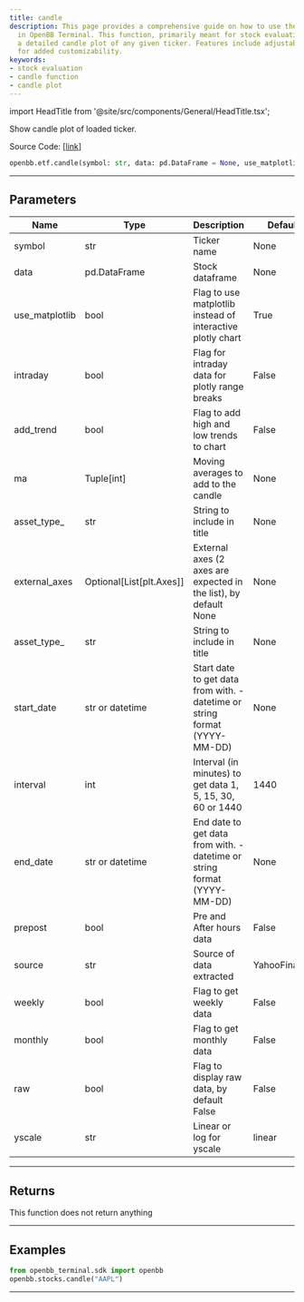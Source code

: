 ```yaml
---
title: candle
description: This page provides a comprehensive guide on how to use the 'candle' function
  in OpenBB Terminal. This function, primarily meant for stock evaluations, provides
  a detailed candle plot of any given ticker. Features include adjustable parameters
  for added customizability.
keywords:
- stock evaluation
- candle function
- candle plot
---
```


import HeadTitle from '@site/src/components/General/HeadTitle.tsx';

<HeadTitle title="etf.candle - Reference | OpenBB SDK Docs" />

Show candle plot of loaded ticker.

Source Code: [[link](https://github.com/OpenBB-finance/OpenBB/tree/main/openbb_terminal/stocks/stocks_helper.py#L443)]

```python
openbb.etf.candle(symbol: str, data: pd.DataFrame = None, use_matplotlib: bool = True, intraday: bool = False, add_trend: bool = False, ma: Optional[Iterable[int]] = None, asset_type: str = "", start_date: Union[datetime.datetime, str, NoneType] = None, interval: int = 1440, end_date: Union[datetime.datetime, str, NoneType] = None, prepost: bool = False, source: str = "YahooFinance", weekly: bool = False, monthly: bool = False, external_axes: Optional[List[matplotlib.axes._axes.Axes]] = None, raw: bool = False, yscale: str = "linear")
```

---

## Parameters

| Name | Type | Description | Default | Optional |
| ---- | ---- | ----------- | ------- | -------- |
| symbol | str | Ticker name | None | False |
| data | pd.DataFrame | Stock dataframe | None | True |
| use_matplotlib | bool | Flag to use matplotlib instead of interactive plotly chart | True | True |
| intraday | bool | Flag for intraday data for plotly range breaks | False | True |
| add_trend | bool | Flag to add high and low trends to chart | False | True |
| ma | Tuple[int] | Moving averages to add to the candle | None | True |
| asset_type_ | str | String to include in title | None | True |
| external_axes | Optional[List[plt.Axes]] | External axes (2 axes are expected in the list), by default None | None | True |
| asset_type_ | str | String to include in title | None | True |
| start_date | str or datetime | Start date to get data from with. - datetime or string format (YYYY-MM-DD) | None | True |
| interval | int | Interval (in minutes) to get data 1, 5, 15, 30, 60 or 1440 | 1440 | True |
| end_date | str or datetime | End date to get data from with. - datetime or string format (YYYY-MM-DD) | None | True |
| prepost | bool | Pre and After hours data | False | True |
| source | str | Source of data extracted | YahooFinance | True |
| weekly | bool | Flag to get weekly data | False | True |
| monthly | bool | Flag to get monthly data | False | True |
| raw | bool | Flag to display raw data, by default False | False | True |
| yscale | str | Linear or log for yscale | linear | True |


---

## Returns

This function does not return anything

---

## Examples

```python
from openbb_terminal.sdk import openbb
openbb.stocks.candle("AAPL")
```

---
